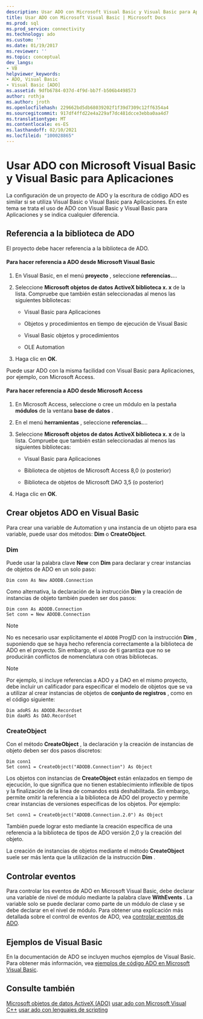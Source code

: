 ```yaml
---
description: Usar ADO con Microsoft Visual Basic y Visual Basic para Aplicaciones
title: Usar ADO con Microsoft Visual Basic | Microsoft Docs
ms.prod: sql
ms.prod_service: connectivity
ms.technology: ado
ms.custom: ''
ms.date: 01/19/2017
ms.reviewer: ''
ms.topic: conceptual
dev_langs:
- VB
helpviewer_keywords:
- ADO, Visual Basic
- Visual Basic [ADO]
ms.assetid: 9dfb6784-037d-4f9d-bb7f-b506b4498573
author: rothja
ms.author: jroth
ms.openlocfilehash: 229662bd5db68039202f1f39d7309c12ff6354a4
ms.sourcegitcommit: 917df4ffd22e4a229af7dc481dcce3ebba0aa4d7
ms.translationtype: MT
ms.contentlocale: es-ES
ms.lasthandoff: 02/10/2021
ms.locfileid: "100028865"
---
```

# <a name="using-ado-with-microsoft-visual-basic-and-visual-basic-for-applications"></a>Usar ADO con Microsoft Visual Basic y Visual Basic para Aplicaciones
La configuración de un proyecto de ADO y la escritura de código ADO es similar si se utiliza Visual Basic o Visual Basic para Aplicaciones. En este tema se trata el uso de ADO con Visual Basic y Visual Basic para Aplicaciones y se indica cualquier diferencia.

## <a name="referencing-the-ado-library"></a>Referencia a la biblioteca de ADO
 El proyecto debe hacer referencia a la biblioteca de ADO.

#### <a name="to-reference-ado-from-microsoft-visual-basic"></a>Para hacer referencia a ADO desde Microsoft Visual Basic

1.  En Visual Basic, en el menú **proyecto** , seleccione **referencias..**..

2.  Seleccione **Microsoft objetos de datos ActiveX biblioteca x. x** de la lista. Compruebe que también están seleccionadas al menos las siguientes bibliotecas:

    -   Visual Basic para Aplicaciones

    -   Objetos y procedimientos en tiempo de ejecución de Visual Basic

    -   Visual Basic objetos y procedimientos

    -   OLE Automation

3.  Haga clic en **OK**.

 Puede usar ADO con la misma facilidad con Visual Basic para Aplicaciones, por ejemplo, con Microsoft Access.

#### <a name="to-reference-ado-from-microsoft-access"></a>Para hacer referencia a ADO desde Microsoft Access

1.  En Microsoft Access, seleccione o cree un módulo en la pestaña **módulos** de la ventana **base de datos** .

2.  En el menú **herramientas** , seleccione **referencias.**...

3.  Seleccione **Microsoft objetos de datos ActiveX biblioteca x. x** de la lista. Compruebe que también están seleccionadas al menos las siguientes bibliotecas:

    -   Visual Basic para Aplicaciones

    -   Biblioteca de objetos de Microsoft Access 8,0 (o posterior)

    -   Biblioteca de objetos de Microsoft DAO 3,5 (o posterior)

4.  Haga clic en **OK**.

## <a name="creating-ado-objects-in-visual-basic"></a>Crear objetos ADO en Visual Basic
 Para crear una variable de Automation y una instancia de un objeto para esa variable, puede usar dos métodos: **Dim** o **CreateObject**.

### <a name="dim"></a>Dim
 Puede usar la palabra clave **New** con **Dim** para declarar y crear instancias de objetos de ADO en un solo paso:

```
Dim conn As New ADODB.Connection
```

 Como alternativa, la declaración de la instrucción **Dim** y la creación de instancias de objeto también pueden ser dos pasos:

```
Dim conn As ADODB.Connection
Set conn = New ADODB.Connection
```

> [!NOTE]
>  No es necesario usar explícitamente el `ADODB` ProgID con la instrucción **Dim** , suponiendo que se haya hecho referencia correctamente a la biblioteca de ADO en el proyecto. Sin embargo, el uso de ti garantiza que no se producirán conflictos de nomenclatura con otras bibliotecas.

> [!NOTE]
>  Por ejemplo, si incluye referencias a ADO y a DAO en el mismo proyecto, debe incluir un calificador para especificar el modelo de objetos que se va a utilizar al crear instancias de objetos de **conjunto de registros** , como en el código siguiente:

```
Dim adoRS As ADODB.Recordset
Dim daoRS As DAO.Recordset
```

### <a name="createobject"></a>CreateObject
 Con el método **CreateObject** , la declaración y la creación de instancias de objeto deben ser dos pasos discretos:

```
Dim conn1
Set conn1 = CreateObject("ADODB.Connection") As Object
```

 Los objetos con instancias de **CreateObject** están enlazados en tiempo de ejecución, lo que significa que no tienen establecimiento inflexible de tipos y la finalización de la línea de comandos está deshabilitada. Sin embargo, permite omitir la referencia a la biblioteca de ADO del proyecto y permite crear instancias de versiones específicas de los objetos. Por ejemplo:

```
Set conn1 = CreateObject("ADODB.Connection.2.0") As Object
```

 También puede lograr esto mediante la creación específica de una referencia a la biblioteca de tipos de ADO versión 2,0 y la creación del objeto.

 La creación de instancias de objetos mediante el método **CreateObject** suele ser más lenta que la utilización de la instrucción **Dim** .

## <a name="handling-events"></a>Controlar eventos
 Para controlar los eventos de ADO en Microsoft Visual Basic, debe declarar una variable de nivel de módulo mediante la palabra clave **WithEvents** . La variable solo se puede declarar como parte de un módulo de clase y se debe declarar en el nivel de módulo. Para obtener una explicación más detallada sobre el control de eventos de ADO, vea [controlar eventos de ADO](../data/handling-ado-events.md).

## <a name="visual-basic-examples"></a>Ejemplos de Visual Basic
 En la documentación de ADO se incluyen muchos ejemplos de Visual Basic. Para obtener más información, vea [ejemplos de código ADO en Microsoft Visual Basic](../../reference/ado-api/ado-code-examples-in-visual-basic.md).

## <a name="see-also"></a>Consulte también
 [Microsoft objetos de datos ActiveX (ADO)](../../microsoft-activex-data-objects-ado.md) [usar ado con Microsoft Visual C++](./using-ado-with-microsoft-visual-c.md) [usar ado con lenguajes de scripting](./using-ado-with-scripting-languages.md)